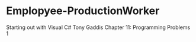 # Emplopyee-ProductionWorker
Starting out with Visual C# Tony Gaddis Chapter 11: Programming Problems 1
